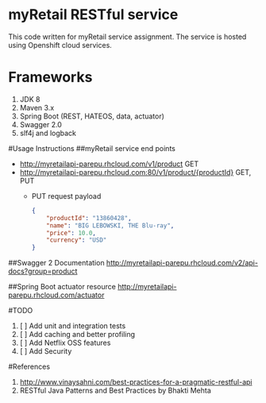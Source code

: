 # myRetail RESTful service
This code written for myRetail service assignment. The service is hosted using Openshift cloud services. 

# Frameworks
1. JDK 8
2. Maven 3.x
3. Spring Boot (REST, HATEOS, data, actuator)
4. Swagger 2.0
5. slf4j and logback

#Usage Instructions
##myRetail service end points
  - http://myretailapi-parepu.rhcloud.com/v1/product GET
  - http://myretailapi-parepu.rhcloud.com:80/v1/product/{productId} GET, PUT
    * PUT request payload
    
      ``` json
      {
          "productId": "13860428",
          "name": "BIG LEBOWSKI, THE Blu-ray",
          "price": 10.0,
          "currency": "USD"
      }
      ```

##Swagger 2 Documentation
    http://myretailapi-parepu.rhcloud.com/v2/api-docs?group=product
  
##Spring Boot actuator resource
    http://myretailapi-parepu.rhcloud.com/actuator

#TODO
1. [ ] Add unit and integration tests
2. [ ] Add caching and better profiling
3. [ ] Add Netflix OSS features
4. [ ] Add Security

#References
1. http://www.vinaysahni.com/best-practices-for-a-pragmatic-restful-api
2. RESTful Java Patterns and Best Practices by Bhakti Mehta
